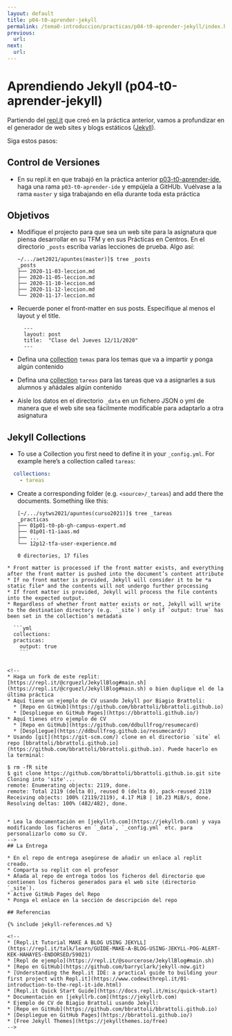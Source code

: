 ```yaml
---
layout: default
title: p04-t0-aprender-jekyll
permalink: /tema0-introduccion/practicas/p04-t0-aprender-jekyll/index.html
previous: 
  url: 
next:
  url: 
---
```


# Aprendiendo Jekyll (p04-t0-aprender-jekyll)

Partiendo del [repl.it](https://repl.it) que creó en la práctica anterior, vamos a profundizar en el generador de web sites y blogs estáticos ([Jekyll](jekyllrb.com)).

Siga estos pasos:


## Control de Versiones

* En su repl.it en que trabajó en la práctica anterior [p03-t0-aprender-ide]({{site.baseurl}}//tema0-introduccion/practicas/p03-t0-aprender-ide/), haga una rama `p03-t0-aprender-ide`   y empújela a GitHUb. Vuélvase a la rama `master` y siga trabajando en ella durante toda esta práctica

## Objetivos

* Modifique el projecto para que sea un web site para la asignatura que piensa desarrollar en su TFM y en sus Prácticas en Centros. En el directorio `_posts` escriba varias lecciones de  prueba. Algo así:

  ```
  ~/.../aet2021/apuntes(master)]$ tree _posts
  _posts
  ├── 2020-11-03-leccion.md
  ├── 2020-11-05-leccion.md
  ├── 2020-11-10-leccion.md
  ├── 2020-11-12-leccion.md
  └── 2020-11-17-leccion.md
  ```
* Recuerde poner el front-matter en sus posts. Especifique al menos el layout y el title.
  
  ```
    ---
    layout: post
    title:  "Clase del Jueves 12/11/2020"
    ---
  ```
* Defina una [collection](https://jekyllrb.com/docs/collections/) `temas` para los temas que va a impartir y ponga algún contenido
* Defina una [collection](https://jekyllrb.com/docs/collections/) `tareas` para las tareas que va a asignarles a sus alumnos y añádales algún contenido
* Aisle los datos en el directorio `_data` en un fichero JSON o yml de manera que el web site sea fácilmente modificable para adaptarlo a otra asignatura

## Jekyll Collections

* To use a Collection you first need to define it in your `_config.yml`. For example here’s a collection called `tareas`:

```yml
  collections:
    - tareas
```
* Create a corresponding folder (e.g. `<source>/_tareas`) and add there the documents. Something like this:

  ```
  [~/.../sytws2021/apuntes(curso2021)]$ tree _tareas
  _practicas
  ├── 01p01-t0-pb-gh-campus-expert.md
  ├── 01p01-t1-iaas.md
  ├── ...
  └── 12p12-tfa-user-experience.md

  0 directories, 17 files
```
* Front matter is processed if the front matter exists, and everything after the front matter is pushed into the document’s content attribute
* If no front matter is provided, Jekyll will consider it to be *a static file* and the contents will not undergo further processing
* If front matter is provided, Jekyll will process the file contents into the expected output.
* Regardless of whether front matter exists or not, Jekyll will write to the destination directory (e.g. `_site`) only if `output: true` has been set in the collection’s metadata

  ```yml
  collections:
  practicas:
    output: true
    ```


<!--
* Haga un fork de este replit: [https://repl.it/@crguezl/JekyllBlog#main.sh](https://repl.it/@crguezl/JekyllBlog#main.sh) o bien duplique el de la última práctica
* Aquí tiene un ejemplo de CV usando Jekyll por Biagio Brattoli:
  * [Repo en GitHub](https://github.com/bbrattoli/bbrattoli.github.io)
  * [Despliegue en GitHub Pages](https://bbrattoli.github.io/)
* Aquí tienes otro ejemplo de CV
  * [Repo en GitHub](https://github.com/ddbullfrog/resumecard)
  * [Despliegue](https://ddbullfrog.github.io/resumecard/)
* Usando [git](https://git-scm.com/) clone en el directorio `site` el repo [bbrattoli/bbrattoli.github.io](https://github.com/bbrattoli/bbrattoli.github.io). Puede hacerlo en la terminal:

  ```
    $ rm -fR site
    $ git clone https://github.com/bbrattoli/bbrattoli.github.io.git site
    Cloning into 'site'...
    remote: Enumerating objects: 2119, done.
    remote: Total 2119 (delta 0), reused 0 (delta 0), pack-reused 2119
    Receiving objects: 100% (2119/2119), 4.17 MiB | 10.23 MiB/s, done.
    Resolving deltas: 100% (482/482), done.
  ```

* Lea la documentación en [jekyllrb.com](https://jekyllrb.com) y vaya modificando los ficheros en `_data`, `_config.yml` etc. para personalizarlo como su CV.
-->
## La Entrega

* En el repo de entrega asegúrese de añadir un enlace al replit creado.
* Comparta su replit con el profesor
* Añada al repo de entrega todos los ficheros del directorio que contienen los ficheros generados para el web site (directorio `_site`). 
* Active GitHub Pages del Repo
* Ponga el enlace en la sección de descripción del repo
  
## Referencias

{% include jekyll-references.md %}

<!--
* [Repl.it Tutorial MAKE A BLOG USING JEKYLL](https://repl.it/talk/learn/GUIDE-MAKE-A-BLOG-USING-JEKYLL-POG-ALERT-KEK-HAHAYES-ENDORSED/59021)
  * [Repl de ejemplo](https://repl.it/@sourcerose/JekyllBlog#main.sh)
  * [Repo en GitHub](https://github.com/barryclark/jekyll-now.git)
* [Understanding the Repl.it IDE: a practical guide to building your first project with Repl.it](https://www.codewithrepl.it/01-introduction-to-the-repl-it-ide.html)
* [Repl.it Quick Start Guide](https://docs.repl.it/misc/quick-start)
* Documentación en [jekyllrb.com](https://jekyllrb.com)
* Ejemplo de CV de Biagio Brattoli usando Jekyll:
  * [Repo en GitHub](https://github.com/bbrattoli/bbrattoli.github.io)
  * [Despliegue en GitHub Pages](https://bbrattoli.github.io/)
* [Free Jekyll Themes](https://jekyllthemes.io/free)
-->